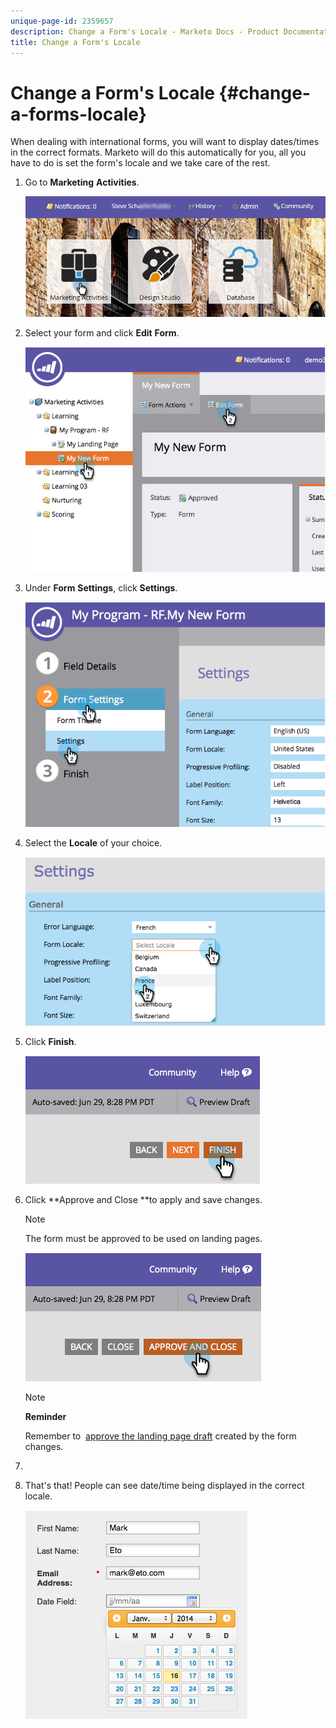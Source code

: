 ```yaml
---
unique-page-id: 2359657
description: Change a Form's Locale - Marketo Docs - Product Documentation
title: Change a Form's Locale
---
```


# Change a Form's Locale {#change-a-forms-locale}

When dealing with international forms, you will want to display dates/times in the correct formats. Marketo will do this automatically for you, all you have to do is set the form's locale and we take care of the rest.

1. Go to **Marketing** **Activities**.

   ![](assets/login-marketing-activities-7.png)

1. Select your form and click **Edit** **Form**.

   ![](assets/image2014-9-15-12-3a52-3a52.png)

1. Under **Form** **Settings**, click **Settings**.

   ![](assets/image2014-9-15-12-3a53-3a23.png)

1. Select the **Locale** of your choice.

   ![](assets/image2014-9-15-12-3a53-3a35.png)

1. Click **Finish**.

   ![](assets/image2014-9-15-12-3a53-3a43.png)

1. Click **Approve and Close **to apply and save changes.

   >[!NOTE]
   >
   >The form must be approved to be used on landing pages.

   ![](assets/image2014-9-15-12-3a53-3a52.png)

   >[!NOTE]
   >
   >**Reminder**
   >
   >
   >Remember to&nbsp; [approve the landing page draft](../../../../product-docs/demand-generation/landing-pages/understanding-landing-pages/approve-unapprove-or-delete-a-landing-page.md)&nbsp;created by the form changes.

1. 
1. That's that! People can see date/time being displayed in the correct locale.

   ![](assets/image2014-9-15-12-3a53-3a59.png)


